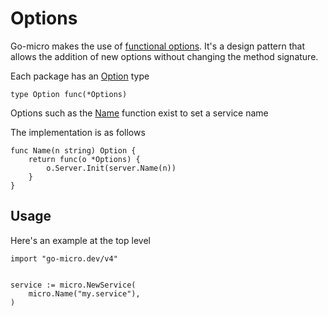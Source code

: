 # Options

Go-micro makes the use of [functional options](https://dave.cheney.net/2014/10/17/functional-options-for-friendly-apis). It's a design 
pattern that allows the addition of new options without changing the method signature. 

Each package has an [Option](https://godoc.org/github.com/asim/go-micro#Option) type

```
type Option func(*Options)
```

Options such as the [Name](https://godoc.org/github.com/asim/go-micro#Name) function exist to set a service name

The implementation is as follows

```
func Name(n string) Option {
	return func(o *Options) {
		o.Server.Init(server.Name(n))
	}
}
```

## Usage

Here's an example at the top level

```
import "go-micro.dev/v4"


service := micro.NewService(
	micro.Name("my.service"),
)
```
